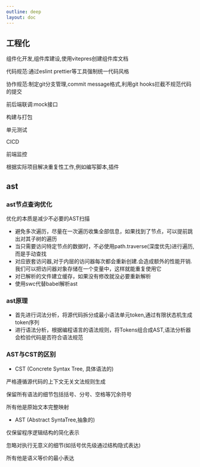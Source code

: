 ```yaml
---
outline: deep
layout: doc
---
```

## 工程化
组件化开发,组件库建设,使用vitepres创建组件库文档

代码规范:通过eslint prettier等工具强制统一代码风格

协作规范:制定git分支管理,commit message格式,利用git hooks拦截不规范代码的提交

前后端联调:mock接口

构建与打包

单元测试

CICD

前端监控

根据实际项目解决重复性工作,例如编写脚本,插件

## ast
### ast节点查询优化
优化的本质是减少不必要的AST扫描

* 避免多次遍历，尽量在一次遍历收集全部信息，如果找到了节点，可以提前跳出对其子树的遍历
* 当只需要访问特定节点的数据时，不必使用path.traverse(深度优先)进行遍历,而是手动查找
* 对应嵌套访问器,对于内层的访问器每次都会重新创建.会造成额外的性能开销.我们可以把访问器对象存储在一个变量中，这样就能重复使用它
* 对已解析的文件建立缓存，如果没有修改就没必要重新解析
* 使用swc代替babel解析ast

### ast原理
* 首先进行词法分析，将源代码拆分成最小语法单元token,通过有限状态机生成token序列
* 进行语法分析，根据编程语言的语法规则，将Tokens组合成AST,语法分析器会检验代码是否符合语法规范

### AST与CST的区别
* CST (Concrete Syntax Tree, 具体语法的)

严格遵循源代码的上下文无关文法规则生成

保留所有语法的细节包括括号、分号、空格等冗余符号

所有他是原始文本完整映射
* AST (Abstract SyntaTree,抽象的)

仅保留程序逻辑结构的简化表示

忽略对执行无意义的细节(如括号优先级通过结构隐式表达)

所有他是语义等价的最小表达



